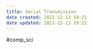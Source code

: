 ```yaml
---
title: Serial Transmission
date created: 2021-12-13 19:21
date updated: 2021-12-13 19:22
---
```

#comp_sci 
